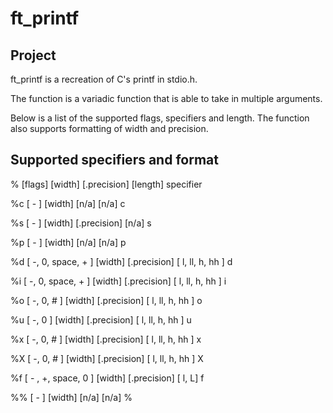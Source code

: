 # ft_printf

## Project
ft_printf is a recreation of C's printf in stdio.h.

The function is a variadic function that is able to take in multiple arguments.

Below is a list of the supported flags, specifiers and length. The function also supports formatting of width and precision.

## Supported specifiers and format

% [flags] [width] [.precision] [length] specifier

%c [ - ] [width] [n/a] [n/a] c

%s [ - ] [width] [.precision] [n/a] s

%p [ - ] [width] [n/a] [n/a] p

%d [ -, 0, space, + ] [width] [.precision] [ l, ll, h, hh ] d

%i [ -, 0, space, + ] [width] [.precision] [ l, ll, h, hh ] i

%o [ -, 0, # ] [width] [.precision] [ l, ll, h, hh ] o

%u [ -, 0 ] [width] [.precision] [ l, ll, h, hh ] u

%x [ -, 0, # ] [width] [.precision] [ l, ll, h, hh ] x

%X [ -, 0, # ] [width] [.precision] [ l, ll, h, hh ] X

%f [ - , +, space, 0 ] [width] [.precision] [ l, L] f

%% [ - ] [width] [n/a] [n/a] %
